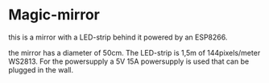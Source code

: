 # Magic-mirror
this is a mirror with a LED-strip behind it powered by an ESP8266.

the mirror has a diameter of 50cm.
The LED-strip is 1,5m of 144pixels/meter WS2813.
For the powersupply a 5V 15A powersupply is used that can be plugged in the wall.
